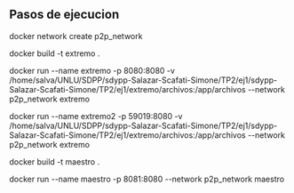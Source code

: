 ## Pasos de ejecucion
docker network create p2p_network

docker build -t extremo .
 
docker run --name extremo -p 8080:8080 -v /home/salva/UNLU/SDPP/sdypp-Salazar-Scafati-Simone/TP2/ej1/sdypp-Salazar-Scafati-Simone/TP2/ej1/extremo/archivos:/app/archivos --network p2p_network extremo

docker run --name extremo2 -p 59019:8080 -v /home/salva/UNLU/SDPP/sdypp-Salazar-Scafati-Simone/TP2/ej1/sdypp-Salazar-Scafati-Simone/TP2/ej1/extremo/archivos:/app/archivos --network p2p_network extremo


docker build -t maestro .

docker run --name maestro -p 8081:8080  --network p2p_network  maestro